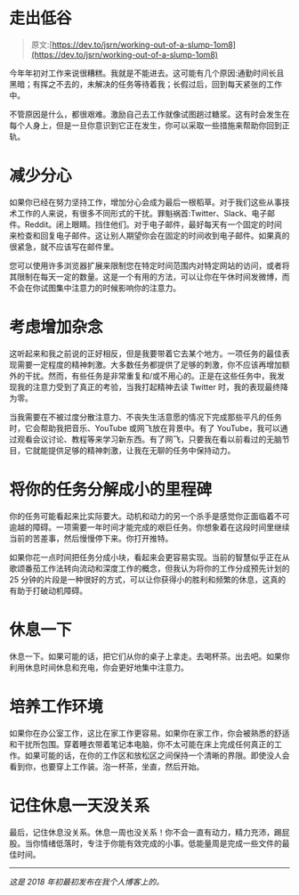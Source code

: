 # 走出低谷

> 原文:[https://dev.to/jsrn/working-out-of-a-slump-1om8](https://dev.to/jsrn/working-out-of-a-slump-1om8)

今年年初对工作来说很糟糕。我就是不能进去。这可能有几个原因:通勤时间长且黑暗；有挥之不去的，未解决的任务等待着我；长假过后，回到每天紧张的工作中。

不管原因是什么，都很艰难。激励自己去工作就像试图趟过糖浆。这有时会发生在每个人身上，但是一旦你意识到它正在发生，你可以采取一些措施来帮助你回到正轨。

# [](#reduce-distractions)减少分心

如果你已经在努力坚持工作，增加分心会成为最后一根稻草。对于我们这些从事技术工作的人来说，有很多不同形式的干扰。罪魁祸首:Twitter、Slack、电子邮件。Reddit。闭上眼睛。挡住他们。对于电子邮件，最好每天有一个固定的时间来检查和回复电子邮件。这让别人期望你会在固定的时间收到电子邮件。如果真的很紧急，就不应该写在邮件里。

您可以使用许多浏览器扩展来限制您在特定时间范围内对特定网站的访问，或者将其限制在每天一定的数量。这是一个有用的方法，可以让你在午休时间发微博，而不会在你试图集中注意力的时候影响你的注意力。

# [](#consider-adding-distractions)考虑增加杂念

这听起来和我之前说的正好相反，但是我要带着它去某个地方。一项任务的最佳表现需要一定程度的精神刺激。大多数任务都提供了足够的刺激，你不应该再增加额外的干扰。然而，有些任务是非常重复和/或不用心的。正是在这些任务中，我发现我的注意力受到了真正的考验，当我打起精神去读 Twitter 时，我的表现最终降为零。

当我需要在不被过度分散注意力、不丧失生活意愿的情况下完成那些平凡的任务时，它会帮助我把音乐、YouTube 或网飞放在背景中。有了 YouTube，我可以通过观看会议讨论、教程等来学习新东西。有了网飞，只要我在看以前看过的无脑节目，它就能提供足够的精神刺激，让我在无聊的任务中保持动力。

# 将你的任务分解成小的里程碑

你的任务可能看起来比实际要大。动机和动力的另一个杀手是感觉你正面临着不可逾越的障碍。一项需要一年时间才能完成的艰巨任务。你想象着在这段时间里继续当前的苦差事，然后慢慢停下来。你打开推特。

如果你花一点时间把任务分成小块，看起来会更容易实现。当前的智慧似乎正在从歌颂番茄工作法转向流动和深度工作的概念，但我认为将你的工作分成预先计划的 25 分钟的片段是一种很好的方式，可以让你获得小的胜利和频繁的休息，这真的有助于打破动机障碍。

# [](#take-your-breaks)休息一下

休息一下。如果可能的话，把它们从你的桌子上拿走。去喝杯茶。出去吧。如果你利用休息时间休息和充电，你会更好地集中注意力。

# [](#cultivate-an-environment-of-work)培养工作环境

如果你在办公室工作，这比在家工作更容易。如果你在家工作，你会被熟悉的舒适和干扰所包围。穿着睡衣带着笔记本电脑，你不太可能在床上完成任何真正的工作。如果可能的话，在你的工作区和放松区之间保持一个清晰的界限。即使没人会看到你，也要穿上工作装。泡一杯茶，坐直，然后开始。

# 记住休息一天没关系

最后，记住休息没关系。休息一周也没关系！你不会一直有动力，精力充沛，踢屁股。当你情绪低落时，专注于你能有效完成的小事。低能量周是完成一些文件的最佳时间。

* * *

*这是 2018 年初最初发布在我个人博客上的。*